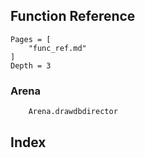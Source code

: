 ## Function Reference

```@contents
Pages = [
    "func_ref.md"
]
Depth = 3
```
### Arena
```@docs
    Arena.drawdbdirector
```

## Index
```@index
```
